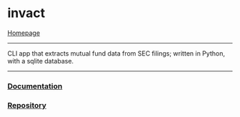 # invact
[Homepage](https://ethan-wit.github.io)

---

CLI app that extracts mutual fund data from SEC filings; written in Python, with a sqlite database.

---

### [Documentation](https://ethan-wit.github.io/documentation.html)

### [Repository](https://github.com/ethan-wit/sec-fund-data-extractor/tree/main/sec_extractor)
